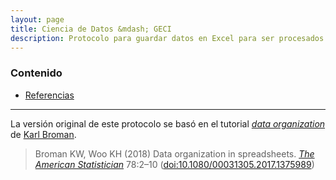 ```yaml
---
layout: page
title: Ciencia de Datos &mdash; GECI
description: Protocolo para guardar datos en Excel para ser procesados por el equipo de Ciencia de Datos de GECI
---
```


### Contenido

- [Referencias](pages/referencias.html)

---

La versión original de este protocolo se basó en el tutorial [_data organization_](http://kbroman.org/dataorg) de [Karl Broman](http://kbroman.org).

> Broman KW, Woo KH (2018) Data organization in spreadsheets.
> [_The American Statistician_](https://www.tandfonline.com/toc/utas20/current) 78:2&ndash;10
> ([doi:10.1080/00031305.2017.1375989](https://doi.org/10.1080/00031305.2017.1375989))